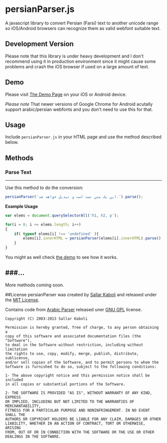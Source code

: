 persianParser.js
=========

A javascript library to convert Persian (Farsi) text to another unicode range so iOS/Android browsers can recognize them as valid webfont suitable text.

## Development Version
Please note that this library is under heavy development and I don't recommend using it in production environment since it might cause some problems and crash the iOS browser if used on a large amount of text.

## Demo
Please visit [The Demo Page](http://sallar.github.io/persianParser) on your iOS or Android device.  

*Please note* That newer versions of Google Chrome for Android acutally support arabic/persian webfonts and you don't need to use this for that.

## Usage
Include `persianParser.js` in your HTML page and use the method described below.

## Methods

### Parse Text
----------
Use this method to do the conversion:

```javascript
persianParser('این یک متن تست است و تبدیل خواهد شد.').parse();
```

**Example Usage**  
```javascript
var elems = document.querySelectorAll('h1, h2, p');

for(i = 0; i <= elems.length; i++)
{
    if( typeof elems[i] !== 'undefined' ){
        elems[i].innerHTML = persianParser(elems[i].innerHTML).parse();
    }
}
```
You might as well check [the demo](http://sallar.github.io/persianParser) to see how it works.

###…
----------
More methods coming soon.

##License
persianParser was created by [Sallar Kaboli](http://sallar.me) and released under the [MIT License](http://opensource.org/licenses/mit-license.php).

Contains code from [Arabic Parser](http://ixdc.net/arabic/) released uner [GNU GPL](http://www.gnu.org/copyleft/gpl.html) license.

    Copyright (C) 2003-2013 Sallar Kaboli

    Permission is hereby granted, free of charge, to any person obtaining a
    copy of this software and associated documentation files (the "Software"),
    to deal in the Software without restriction, including without limitation
    the rights to use, copy, modify, merge, publish, distribute, sublicense,
    and/or sell copies of the Software, and to permit persons to whom the
    Software is furnished to do so, subject to the following conditions:

    1- The above copyright notice and this permission notice shall be included
    in all copies or substantial portions of the Software.
    
    2- THE SOFTWARE IS PROVIDED "AS IS", WITHOUT WARRANTY OF ANY KIND, EXPRESS
    OR IMPLIED, INCLUDING BUT NOT LIMITED TO THE WARRANTIES OF MERCHANTABILITY,
    FITNESS FOR A PARTICULAR PURPOSE AND NONINFRINGEMENT. IN NO EVENT SHALL THE
    AUTHORS OR COPYRIGHT HOLDERS BE LIABLE FOR ANY CLAIM, DAMAGES OR OTHER
    LIABILITY, WHETHER IN AN ACTION OF CONTRACT, TORT OR OTHERWISE, ARISING
    FROM, OUT OF OR IN CONNECTION WITH THE SOFTWARE OR THE USE OR OTHER
    DEALINGS IN THE SOFTWARE.

